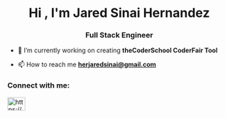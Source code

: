 <h1 align="center">Hi , I'm Jared Sinai Hernandez</h1>
<h3 align="center">Full Stack Engineer</h3>

- 🔭 I’m currently working on creating **theCoderSchool CoderFair Tool**

- 📫 How to reach me **herjaredsinai@gmail.com**


<h3 align="left">Connect with me:</h3>
<p align="left">
<a href="https://www.linkedin.com/in/jaredsina/" target="blank"><img align="center" src="https://raw.githubusercontent.com/rahuldkjain/github-profile-readme-generator/master/src/images/icons/Social/linked-in-alt.svg" alt="https://www.linkedin.com/in/jared-hernandez-33a857116/" height="30" width="40" /></a>
</p>


